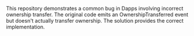 This repository demonstrates a common bug in Dapps involving incorrect ownership transfer. The original code emits an OwnershipTransferred event but doesn't actually transfer ownership. The solution provides the correct implementation.